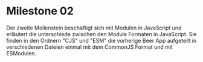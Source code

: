 # Milestone 02

Der zweite Meilenstein beschäftigt sich mit Modulen in JavaScript und erläutert die unterschiede zwischen den Module Formaten in JavaScript. Sie finden in den Ordnern "CJS" und "ESM" die vorherige Beer App aufgeteilt in verschiedenen Dateien einmal mit dem CommonJS Format und mit ESModulen.